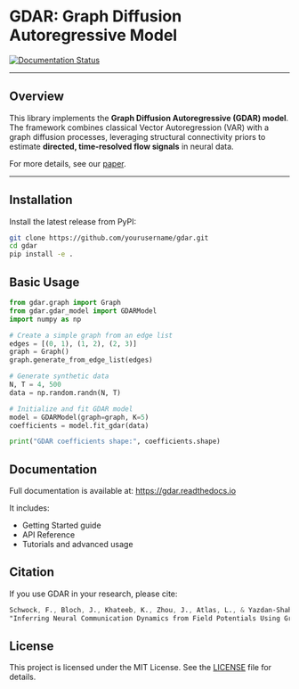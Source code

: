 # GDAR: Graph Diffusion Autoregressive Model

[![Documentation Status](https://readthedocs.org/projects/gdar/badge/?version=latest)](https://gdar.readthedocs.io/en/latest/?badge=latest)

---

## Overview

This library implements the **Graph Diffusion Autoregressive (GDAR) model**. 
The framework combines classical Vector Autoregression (VAR) with a graph diffusion processes,
leveraging structural connectivity priors to estimate **directed, time-resolved flow signals** in neural data.

For more details, see our [paper](https://www.biorxiv.org/content/10.1101/2024.02.26.582177v2).

---

## Installation

Install the latest release from PyPI:

```bash
git clone https://github.com/yourusername/gdar.git
cd gdar
pip install -e .
```
## Basic Usage

```python
from gdar.graph import Graph
from gdar.gdar_model import GDARModel
import numpy as np

# Create a simple graph from an edge list
edges = [(0, 1), (1, 2), (2, 3)]
graph = Graph()
graph.generate_from_edge_list(edges)

# Generate synthetic data
N, T = 4, 500
data = np.random.randn(N, T)

# Initialize and fit GDAR model
model = GDARModel(graph=graph, K=5)
coefficients = model.fit_gdar(data)

print("GDAR coefficients shape:", coefficients.shape)
```

## Documentation

Full documentation is available at: https://gdar.readthedocs.io

It includes:
- Getting Started guide
- API Reference
- Tutorials and advanced usage

## Citation
If you use GDAR in your research, please cite:
```css
Schwock, F., Bloch, J., Khateeb, K., Zhou, J., Atlas, L., & Yazdan-Shahmorad, A.
"Inferring Neural Communication Dynamics from Field Potentials Using Graph Diffusion Autoregression."
```

## License

This project is licensed under the MIT License. See the [LICENSE](LICENSE) file for details.
